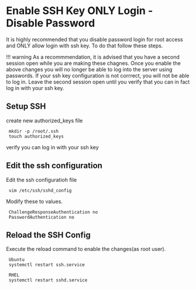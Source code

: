 
# Enable SSH Key ONLY Login - Disable Password 
It is highly recommended that you disable password login for root access and ONLY allow login with ssh key. To do that follow these steps. 


!!! warning
	As a recommmendation, it is advised that you have a second session open while you are making these chagnes. Once you enable the above changes you will no longer be able to log into the server using passwords. If your ssh key configuration is not corrrect, you will not be able to log in. Leave the second session open until you verify that you can in fact log in with your ssh key.  

## Setup SSH
create new authorized_keys file 

	 mkdir -p /root/.ssh
	 touch authorized_keys

verify you can log in with your ssh key

## Edit the ssh configuration
Edit the ssh configuratioh file
	  
	 vim /etc/ssh/sshd_config

Modify these to values.
	  
	 ChallengeResponseAuthentication no
     PasswordAuthentication no

## Reload the SSH Config
Execute the reload command to enable the changes(as root user). 
     
     Ubuntu
	 systemctl restart ssh.service
	
	 RHEL
 	 systemctl restart sshd.service
    